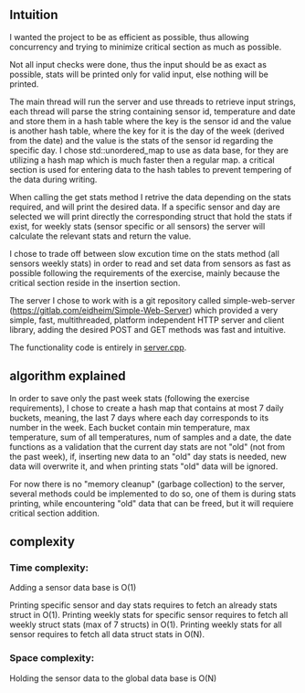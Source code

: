 ## Intuition
I wanted the project to be as efficient as possible, thus allowing concurrency and trying to minimize critical section as much as possible.

Not all input checks were done, thus the input should be as exact as possible, stats will be printed only for valid input, else nothing will be printed.

The main thread will run the server and use threads to retrieve input strings, each thread will parse the string containing sensor id, temperature and date and store them in a hash table where the key is the sensor id and the value is another hash table, where the key for it is the day of the week (derived from the date) and the value is the stats of the sensor id regarding the specific day.
I chose std::unordered_map to use as data base, for they are utilizing a hash map which is much faster then a regular map.
a critical section is used for entering data to the hash tables to prevent tempering of the data during writing.

When calling the get stats method I retrive the data depending on the stats required, and will print the desired data.
If a specific sensor and day are selected we will print directly the corresponding struct that hold the stats if exist, for weekly stats (sensor specific or all sensors) the server will calculate the relevant stats and return the value.

I chose to trade off between slow excution time on the stats method (all sensors weekly stats) in order to read and set data from sensors as fast as possible following the requirements of the exercise, mainly because the critical section reside in the insertion section.

The server I chose to work with is a git repository called simple-web-server (https://gitlab.com/eidheim/Simple-Web-Server) which provided a very simple, fast, multithreaded, platform independent HTTP server and client library, adding the desired POST and GET methods was fast and intuitive.

The functionality code is entirely in [server.cpp](https://github.com/theamirocohen/???/blob/main/server.cpp). 

## algorithm explained

In order to save only the past week stats (following the exercise requirements), I chose to create a hash map that contains at most 7 daily buckets, meaning, the last 7 days where each day corresponds to its number in the week.
Each bucket contain min temperature, max temperature, sum of all temperatures, num of samples and a date, the date functions as a validation that the current day stats are not "old" (not from the past week), if, inserting new data to an "old" day stats is needed, new data will overwrite it, and when printing stats "old" data will be ignored.

For now there is no "memory cleanup" (garbage collection) to the server, several methods could be implemented to do so, one of them is during stats printing, while encountering "old" data that can be freed, but it will requiere critical section addition.

## complexity

### Time complexity:
Adding a sensor data base is O(1)

Printing specific sensor and day stats requires to fetch an already stats struct in O(1).
Printing weekly stats for specific sensor requires to fetch all weekly struct stats (max of 7 structs) in O(1).
Printing weekly stats for all sensor requires to fetch all data struct stats in O(N).


### Space complexity:
Holding the sensor data to the global data base is O(N)



